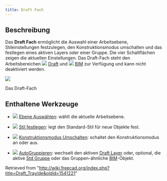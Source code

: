 ```yaml
---
title: Draft Fach
---
```


## Beschreibung

Das **Draft Fach** ermöglicht die Auswahl einer Arbeitsebene, Stileinstellungen festzulegen, den Konstruktionsmodus umschalten und das festlegen eines aktiven Layers oder einer Gruppe. Die vier Schaltflächen zeigen die aktuellen Einstellungen. Das Draft-Fach steht den Arbeitsbereichen ![](/images/Workbench_Draft.svg) [Draft](/Draft_Workbench/de "Draft Workbench/de") und ![](/images/Workbench_BIM.svg) [BIM](/BIM_Workbench/de "BIM Workbench/de") zur Verfügung und kann nicht deaktiviert werden.

![](/images/Draft_tray_default.png)

Das Draft-Fach

## Enthaltene Werkzeuge

- ![](/images/Draft_tray_button_plane.png) [Ebene Auswählen](/Draft_SelectPlane/de "Draft SelectPlane/de"): wählt die aktuelle Arbeitsebene.

- ![](/images/Draft_tray_button_style.png) [Stil festlegen](/Draft_SetStyle/de "Draft SetStyle/de"): legt den Standard-Stil für neue Objekte fest.

- ![](/images/Draft_tray_button_construction.png) [Konstruktionsmodus Umschalten](/Draft_ToggleConstructionMode/de "Draft ToggleConstructionMode/de"): schaltet den Konstruktionsmodus an oder aus.

- ![](/images/Draft_tray_button_layer.png) [AutoGruppieren](/Draft_AutoGroup/de "Draft AutoGroup/de"): wechselt den aktiven [Draft Layer](/Draft_Layer/de "Draft Layer/de") oder, optional, die aktive [Std Gruppe](/Std_Group/de "Std Group/de") oder das Gruppen-ähnliche [BIM](/BIM_Workbench/de "BIM Workbench/de")-Objekt.

Retrieved from "<http://wiki.freecad.org/index.php?title=Draft_Tray/de&oldid=1541221>"
